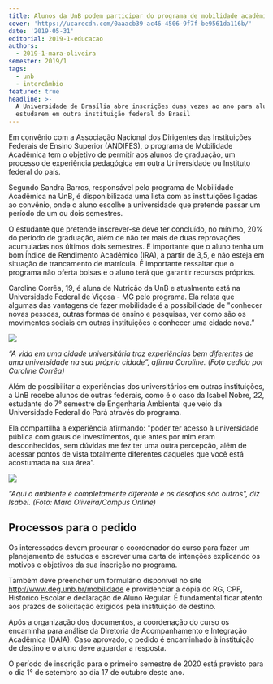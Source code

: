 ```yaml
---
title: Alunos da UnB podem participar do programa de mobilidade acadêmica
cover: 'https://ucarecdn.com/0aaacb39-ac46-4506-9f7f-be9561da116b/'
date: '2019-05-31'
editorial: 2019-1-educacao
authors:
  - 2019-1-mara-oliveira
semester: 2019/1
tags:
  - unb
  - intercâmbio
featured: true
headline: >-
  A Universidade de Brasília abre inscrições duas vezes ao ano para alunos
  estudarem em outra instituição federal do Brasil
---
```

Em convênio com a Associação Nacional dos Dirigentes das Instituições Federais de Ensino Superior (ANDIFES), o programa de Mobilidade Acadêmica tem o objetivo de permitir aos alunos de graduação, um processo de experiência pedagógica em outra Universidade ou Instituto federal do país. 

Segundo Sandra Barros, responsável pelo programa de Mobilidade Acadêmica na  UnB, é disponibilizada uma lista com as instituições ligadas ao convênio, onde o aluno escolhe a universidade que pretende passar um período de um ou dois semestres.

O estudante que pretende inscrever-se deve ter concluído, no mínimo, 20% do período de graduação, além de não ter mais de duas reprovações acumuladas nos últimos dois semestres. É importante que o aluno tenha um bom Índice de Rendimento Acadêmico (IRA), a partir de 3,5, e não esteja em situação de trancamento de matrícula. É importante ressaltar que o programa não oferta bolsas e o aluno terá que garantir recursos próprios.

Caroline Corrêa, 19, é aluna de Nutrição da UnB e atualmente está na Universidade Federal de Viçosa - MG pelo programa. Ela relata que algumas das vantagens de fazer mobilidade é a possibilidade de "conhecer novas pessoas, outras formas de ensino e pesquisas, ver como são os movimentos sociais em outras instituições e conhecer uma cidade nova.”

![](https://ucarecdn.com/2b62e701-2586-48c0-bf3f-f49be5ae4c4a/)

_“A vida em uma cidade universitária traz experiências bem diferentes de uma universidade na sua própria cidade”, afirma Caroline. (Foto cedida por Caroline Corrêa)_

Além de possibilitar a experiências dos universitários em outras instituições, a UnB recebe alunos de outras federais, como é o caso da Isabel Nobre, 22, estudante do 7° semestre de Engenharia Ambiental  que veio da Universidade Federal do Pará através do programa. 

Ela compartilha a experiência afirmando: "poder ter acesso à universidade pública com graus de investimentos, que antes por mim eram desconhecidos, sem dúvidas me fez ter uma outra percepção, além de acessar pontos de vista totalmente diferentes daqueles que você está acostumada na sua área”.

![](https://ucarecdn.com/5ee2a0ab-9a4c-442c-8804-f44cddaf2731/)

 _“Aqui o ambiente é completamente diferente e os desafios são outros", diz Isabel. (Foto: Mara Oliveira/Campus Online)_

## Processos para o pedido

Os interessados devem procurar o coordenador do curso para fazer um planejamento de estudos e escrever uma carta de intenções explicando os motivos e objetivos da sua inscrição no programa. 

Também deve preencher um formulário disponível no site http://www.deg.unb.br/mobilidade e providenciar a  cópia do RG, CPF, Histórico Escolar e declaração de Aluno Regular. É fundamental ficar atento aos prazos de solicitação exigidos pela instituição de destino.

Após a organização dos documentos, a coordenação do curso os encaminha para análise da Diretoria de Acompanhamento e Integração Acadêmica (DAIA). Caso aprovado, o pedido é encaminhado à instituição de destino e o aluno deve aguardar a resposta.

O período de inscrição para o primeiro semestre de 2020 está previsto para o dia 1° de setembro ao dia 17 de outubro deste ano.
